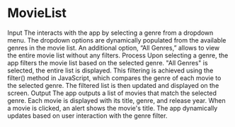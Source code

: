 # MovieList
Input
The interacts with the app by selecting a genre from a dropdown menu. The dropdown options are dynamically populated from the available genres in the movie list. An additional option, “All Genres,” allows to view the entire movie list without any filters.
Process
Upon selecting a genre, the app filters the movie list based on the selected genre. "All Genres" is selected, the entire list is displayed. This filtering is achieved using the filter() method in JavaScript, which compares the genre of each movie to the selected genre. The filtered list is then updated and displayed on the screen.
Output
The app outputs a list of movies that match the selected genre. Each movie is displayed with its title, genre, and release year. When a movie is clicked, an alert shows the movie's title. The app dynamically updates based on user interaction with the genre filter.
